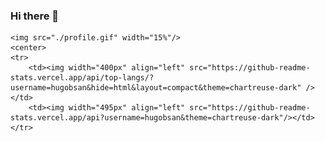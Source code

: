 ### Hi there 👋
        
    <img src="./profile.gif" width="15%"/>
    <center>
    <tr>
        <td><img width="400px" align="left" src="https://github-readme-stats.vercel.app/api/top-langs/?username=hugobsan&hide=html&layout=compact&theme=chartreuse-dark" /></td>
        <td><img width="495px" align="left" src="https://github-readme-stats.vercel.app/api?username=hugobsan&theme=chartreuse-dark"/></td>
    </tr>

